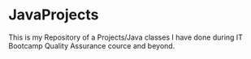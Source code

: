 # JavaProjects
This is my Repository of a Projects/Java classes I have done during IT Bootcamp Quality Assurance cource and beyond.

